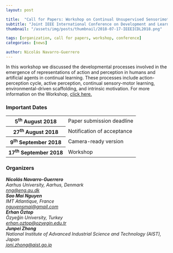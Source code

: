 ```yaml
---
layout: post

title:  "Call for Papers: Workshop on Continual Unsupervised Sensorimotor Learning"
subtitle: "Joint IEEE International Conference on Development and Learning and Epigenetic Robotics (ICDL-EpiRob)"
thumbnail: "/assets/img/posts/thumbnail/2018-07-17-IEEEICDL2018.png"

tags: [organization, call for papers, workshop, conference]
categories: [news]

author: Nicolás Navarro-Guerrero
---
```

In this workshop we discussed the developmental processes involved in the emergence of representations of action and perception in humans and artificial agents in continual learning. These processes include action-perception cycle, active perception, continual sensory-motor learning, environmental-driven scaffolding, and intrinsic motivation. For more information on the Workshop, <a target="_blank" href="https://conferences.au.dk/icdl-epirob-2018-workshop/">click here.</a>

<!--more-->

<h3>Important Dates</h3>
<div class="table-responsive">
  <table class="table table-striped">
    <tbody>
    <tr>
      <th scope="row">5<sup>th</sup> August 2018</th>
      <td>Paper submission deadline</td>
    </tr>
    <tr>
      <th>27<sup>th</sup> August 2018</th>
      <td>Notification of acceptance</td>
    </tr>
    <tr>
      <th>9<sup>th</sup> September 2018</th>
      <td>Camera-ready version</td>
    </tr>
    <tr>
      <th>17<sup>th</sup> September 2018</th>
      <td>Workshop</td>
    </tr>
    </tbody>
  </table>
</div> <!-- table-responsive -->

<h3>Organizers</h3>
<address>
<strong>Nicolás Navarro-Guerrero</strong> <a target="_blank" href="https://nicolas-navarro-guerrero.github.io/"><i class="fas fa-link"></i></a><br>
Aarhus University, Aarhus, Denmark<br>
<a href="mailto:nng@eng.au.dk">nng@eng.au.dk</a><br>
</address>

<address>
<strong>Sao Mai Nguyen</strong> <a target="_blank" href="http://nguyensmai.free.fr/"><i class="fas fa-link"></i></a><br>
IMT Atlantique, France<br>
<a href="mailto:nguyensmai@gmail.com">nguyensmai@gmail.com</a><br>
</address>

<address>
<strong>Erhan Öztop</strong> <a target="_blank" href="http://robotics.ozyegin.edu.tr/members/erhan-oztop/"><i class="fas fa-link"></i></a><br>
Özyeğin University, Turkey<br>
<a href="mailto:erhan.oztop@ozyegin.edu.tr">erhan.oztop@ozyegin.edu.tr</a><br>
</address>

<address>
<strong>Junpei Zhong</strong> <a target="_blank" href="http://junpei.eu/"><i class="fas fa-link"></i></a><br>
National Institute of Advanced Industrial Science and Technology (AIST), Japan<br>
<a href="mailto:joni.zhong@aist.go.jp">joni.zhong@aist.go.jp</a><br>
</address>

